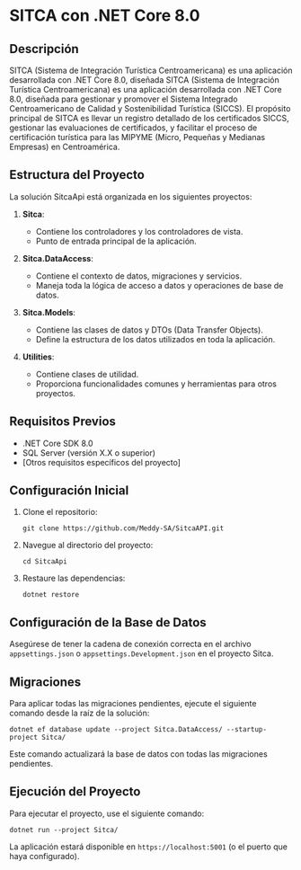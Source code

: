 # SITCA con .NET Core 8.0

## Descripción
SITCA (Sistema de Integración Turística Centroamericana) es una aplicación desarrollada con .NET Core 8.0, diseñada SITCA (Sistema de Integración Turística Centroamericana) es una aplicación desarrollada con .NET Core 8.0, diseñada para gestionar y promover el Sistema Integrado Centroamericano de Calidad y Sostenibilidad Turística (SICCS). El propósito principal de SITCA es llevar un registro detallado de los certificados SICCS, gestionar las evaluaciones de certificados, y facilitar el proceso de certificación turística para las MIPYME (Micro, Pequeñas y Medianas Empresas) en Centroamérica.

## Estructura del Proyecto
La solución SitcaApi está organizada en los siguientes proyectos:

1. **Sitca**: 
   - Contiene los controladores y los controladores de vista.
   - Punto de entrada principal de la aplicación.

2. **Sitca.DataAccess**: 
   - Contiene el contexto de datos, migraciones y servicios.
   - Maneja toda la lógica de acceso a datos y operaciones de base de datos.

3. **Sitca.Models**: 
   - Contiene las clases de datos y DTOs (Data Transfer Objects).
   - Define la estructura de los datos utilizados en toda la aplicación.

4. **Utilities**: 
   - Contiene clases de utilidad.
   - Proporciona funcionalidades comunes y herramientas para otros proyectos.

## Requisitos Previos
- .NET Core SDK 8.0
- SQL Server (versión X.X o superior)
- [Otros requisitos específicos del proyecto]

## Configuración Inicial
1. Clone el repositorio:
   ```
   git clone https://github.com/Meddy-SA/SitcaAPI.git
   ```
2. Navegue al directorio del proyecto:
   ```
   cd SitcaApi
   ```
3. Restaure las dependencias:
   ```
   dotnet restore
   ```

## Configuración de la Base de Datos
Asegúrese de tener la cadena de conexión correcta en el archivo `appsettings.json` o `appsettings.Development.json` en el proyecto Sitca.

## Migraciones
Para aplicar todas las migraciones pendientes, ejecute el siguiente comando desde la raíz de la solución:

```shell
dotnet ef database update --project Sitca.DataAccess/ --startup-project Sitca/
```

Este comando actualizará la base de datos con todas las migraciones pendientes.

## Ejecución del Proyecto
Para ejecutar el proyecto, use el siguiente comando:

```shell
dotnet run --project Sitca/
```

La aplicación estará disponible en `https://localhost:5001` (o el puerto que haya configurado).


